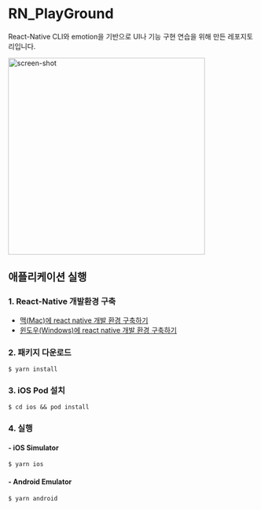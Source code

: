 # RN_PlayGround

React-Native CLI와 emotion을 기반으로 UI나 기능 구현 연습을 위해 만든 레포지토리입니다.

<div>
  <image alt="screen-shot" src="https://user-images.githubusercontent.com/62928788/134802403-85430872-63c7-4077-83e5-ea9126334b08.png" width=400 />
</div>

## 애플리케이션 실행

### 1. React-Native 개발환경 구축

- [맥(Mac)에 react native 개발 환경 구축하기](https://dev-yakuza.posstree.com/ko/react-native/install-on-mac/)
- [윈도우(Windows)에 react native 개발 환경 구축하기](https://dev-yakuza.posstree.com/ko/react-native/install-on-windows/)

### 2. 패키지 다운로드

```
$ yarn install
```

### 3. iOS Pod 설치

```
$ cd ios && pod install
```

### 4. 실행

#### - iOS Simulator

```
$ yarn ios
```

#### - Android Emulator

```
$ yarn android
```
